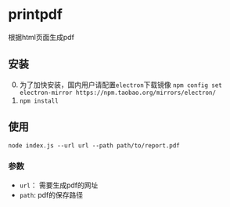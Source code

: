 # printpdf

根据html页面生成pdf


## 安装

0. 为了加快安装，国内用户请配置`electron`下载镜像 `npm config set electron-mirror https://npm.taobao.org/mirrors/electron/`
0. `npm install`

## 使用

```
node index.js --url url --path path/to/report.pdf
```

### 参数
- `url`： 需要生成pdf的网址
- `path`: pdf的保存路径
